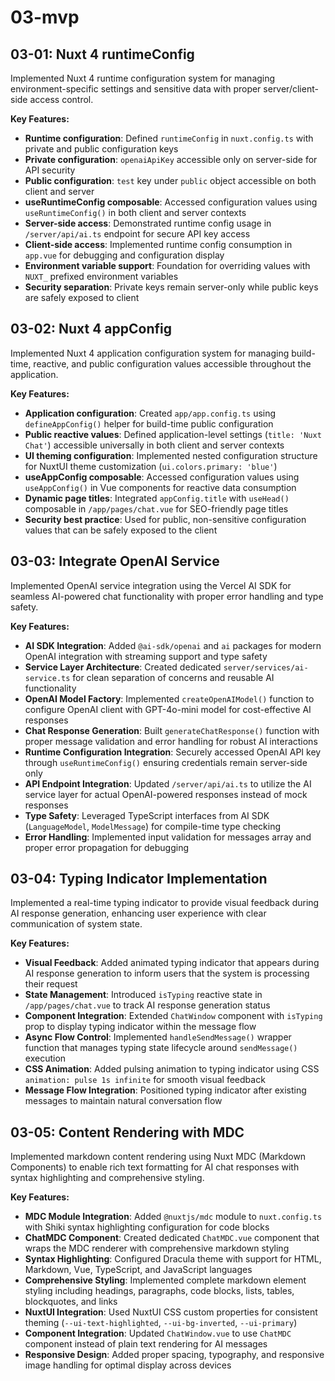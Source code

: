 # 03-mvp

## 03-01: Nuxt 4 runtimeConfig

Implemented Nuxt 4 runtime configuration system for managing environment-specific settings and sensitive data with proper server/client-side access control.

**Key Features:**

- **Runtime configuration**: Defined `runtimeConfig` in `nuxt.config.ts` with private and public configuration keys
- **Private configuration**: `openaiApiKey` accessible only on server-side for API security
- **Public configuration**: `test` key under `public` object accessible on both client and server
- **useRuntimeConfig composable**: Accessed configuration values using `useRuntimeConfig()` in both client and server contexts
- **Server-side access**: Demonstrated runtime config usage in `/server/api/ai.ts` endpoint for secure API key access
- **Client-side access**: Implemented runtime config consumption in `app.vue` for debugging and configuration display
- **Environment variable support**: Foundation for overriding values with `NUXT_` prefixed environment variables
- **Security separation**: Private keys remain server-only while public keys are safely exposed to client

## 03-02: Nuxt 4 appConfig

Implemented Nuxt 4 application configuration system for managing build-time, reactive, and public configuration values accessible throughout the application.

**Key Features:**

- **Application configuration**: Created `app/app.config.ts` using `defineAppConfig()` helper for build-time public configuration
- **Public reactive values**: Defined application-level settings (`title: 'Nuxt Chat'`) accessible universally in both client and server contexts
- **UI theming configuration**: Implemented nested configuration structure for NuxtUI theme customization (`ui.colors.primary: 'blue'`)
- **useAppConfig composable**: Accessed configuration values using `useAppConfig()` in Vue components for reactive data consumption
- **Dynamic page titles**: Integrated `appConfig.title` with `useHead()` composable in `/app/pages/chat.vue` for SEO-friendly page titles
- **Security best practice**: Used for public, non-sensitive configuration values that can be safely exposed to the client

## 03-03: Integrate OpenAI Service

Implemented OpenAI service integration using the Vercel AI SDK for seamless AI-powered chat functionality with proper error handling and type safety.

**Key Features:**

- **AI SDK Integration**: Added `@ai-sdk/openai` and `ai` packages for modern OpenAI integration with streaming support and type safety
- **Service Layer Architecture**: Created dedicated `server/services/ai-service.ts` for clean separation of concerns and reusable AI functionality
- **OpenAI Model Factory**: Implemented `createOpenAIModel()` function to configure OpenAI client with GPT-4o-mini model for cost-effective AI responses
- **Chat Response Generation**: Built `generateChatResponse()` function with proper message validation and error handling for robust AI interactions
- **Runtime Configuration Integration**: Securely accessed OpenAI API key through `useRuntimeConfig()` ensuring credentials remain server-side only
- **API Endpoint Integration**: Updated `/server/api/ai.ts` to utilize the AI service layer for actual OpenAI-powered responses instead of mock responses
- **Type Safety**: Leveraged TypeScript interfaces from AI SDK (`LanguageModel`, `ModelMessage`) for compile-time type checking
- **Error Handling**: Implemented input validation for messages array and proper error propagation for debugging

## 03-04: Typing Indicator Implementation

Implemented a real-time typing indicator to provide visual feedback during AI response generation, enhancing user experience with clear communication of system state.

**Key Features:**

- **Visual Feedback**: Added animated typing indicator that appears during AI response generation to inform users that the system is processing their request
- **State Management**: Introduced `isTyping` reactive state in `/app/pages/chat.vue` to track AI response generation status
- **Component Integration**: Extended `ChatWindow` component with `isTyping` prop to display typing indicator within the message flow
- **Async Flow Control**: Implemented `handleSendMessage()` wrapper function that manages typing state lifecycle around `sendMessage()` execution
- **CSS Animation**: Added pulsing animation to typing indicator using CSS `animation: pulse 1s infinite` for smooth visual feedback
- **Message Flow Integration**: Positioned typing indicator after existing messages to maintain natural conversation flow

## 03-05: Content Rendering with MDC

Implemented markdown content rendering using Nuxt MDC (Markdown Components) to enable rich text formatting for AI chat responses with syntax highlighting and comprehensive styling.

**Key Features:**

- **MDC Module Integration**: Added `@nuxtjs/mdc` module to `nuxt.config.ts` with Shiki syntax highlighting configuration for code blocks
- **ChatMDC Component**: Created dedicated `ChatMDC.vue` component that wraps the MDC renderer with comprehensive markdown styling
- **Syntax Highlighting**: Configured Dracula theme with support for HTML, Markdown, Vue, TypeScript, and JavaScript languages
- **Comprehensive Styling**: Implemented complete markdown element styling including headings, paragraphs, code blocks, lists, tables, blockquotes, and links
- **NuxtUI Integration**: Used NuxtUI CSS custom properties for consistent theming (`--ui-text-highlighted`, `--ui-bg-inverted`, `--ui-primary`)
- **Component Integration**: Updated `ChatWindow.vue` to use `ChatMDC` component instead of plain text rendering for AI messages
- **Responsive Design**: Added proper spacing, typography, and responsive image handling for optimal display across devices
